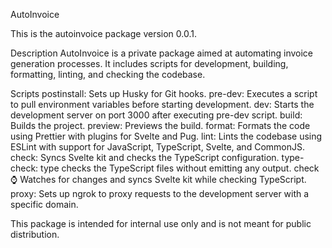 AutoInvoice

This is the autoinvoice package version 0.0.1.

Description
AutoInvoice is a private package aimed at automating invoice generation processes. It includes scripts for development, building, formatting, linting, and checking the codebase.

Scripts
postinstall: Sets up Husky for Git hooks.
pre-dev: Executes a script to pull environment variables before starting development.
dev: Starts the development server on port 3000 after executing pre-dev script.
build: Builds the project.
preview: Previews the build.
format: Formats the code using Prettier with plugins for Svelte and Pug.
lint: Lints the codebase using ESLint with support for JavaScript, TypeScript, Svelte, and CommonJS.
check: Syncs Svelte kit and checks the TypeScript configuration.
type-check: type checks the TypeScript files without emitting any output.
check:watch: Watches for changes and syncs Svelte kit while checking TypeScript.
proxy: Sets up ngrok to proxy requests to the development server with a specific domain.

This package is intended for internal use only and is not meant for public distribution.
